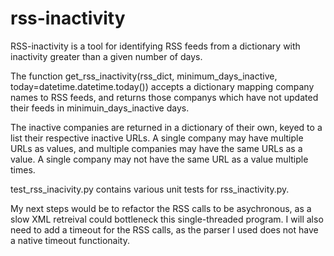 # rss-inactivity
RSS-inactivity is a tool for identifying RSS feeds from a dictionary with inactivity greater than a given number of days.

The function get_rss_inactivity(rss_dict, minimum_days_inactive, today=datetime.datetime.today()) accepts a dictionary mapping company names to RSS feeds, and returns those companys which have not updated their feeds in minimuin_days_inactive days. 

The inactive companies are returned in a dictionary of their own, keyed to a list their respective inactive URLs. A single company may have multiple URLs as values, and multiple companies may have the same URLs as a value. A single company may not have the same URL as a value multiple times. 

test_rss_inacivity.py contains various unit tests for rss_inactivity.py.

My next steps would be to refactor the RSS calls to be asychronous, as a slow XML retreival could bottleneck this single-threaded program. I will also need to add a timeout for the RSS calls, as the parser I used does not have a native timeout functionaity. 
